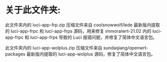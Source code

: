# 关于此文件夹:

此文件夹内的 luci-app-frp.zip 压缩文件来自 coolsnowwolf/lede 最新版内提取的 luci-app-frpc 和 luci-app-frps 源码，用来修复 immoralwrt-21.02 内的 luci-app-frpc 和 luci-app-frps 导致的 Luci 报错问题，并修复了简体中文语言包。

此文件夹内的 luci-app-wolplus.zip 压缩文件来自 sundaqiang/openwrt-packages 最新版内提取的 luci-app-wolplus 源码，修复了简体中文语言包。
